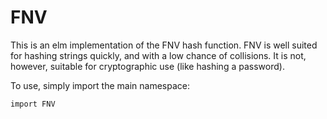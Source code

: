 # FNV

This is an elm implementation of the FNV hash function.
FNV is well suited for hashing strings quickly, and with a low chance of collisions.
It is not, however, suitable for cryptographic use (like hashing a password).

To use, simply import the main namespace:

    import FNV
